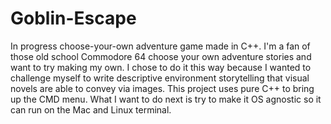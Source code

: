 # Goblin-Escape
In progress choose-your-own adventure game made in C++. I'm a fan of those old school Commodore 64 choose your own adventure stories and want to try making my own. I chose to do it this way because I wanted to challenge myself to write descriptive environment storytelling that visual novels are able to convey via images. 
This project uses pure C++ to bring up the CMD menu. What I want to do next is try to make it OS agnostic so it can run on the Mac and Linux terminal. 
